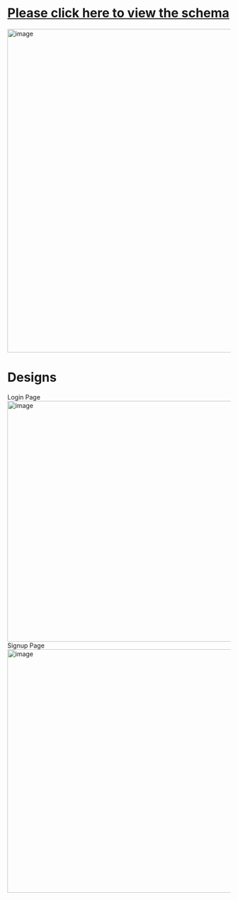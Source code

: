 # [Please click here to view the schema](https://drawsql.app/teams/full-stack-19/diagrams/ecommerce-site)
<img width="728" alt="image" src="https://github.com/user-attachments/assets/50c086df-5771-4bad-b9eb-bfaa0a199890" />

# Designs 
Login Page<br/>
<img width="542" alt="image" src="https://github.com/user-attachments/assets/c809f339-2dbf-4bf1-b56a-ca08635bb693" /><br/>
Signup Page<br/>
<img width="548" alt="image" src="https://github.com/user-attachments/assets/f46a13fe-b8e6-4dfd-9632-f57212e77182" />

